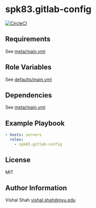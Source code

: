 spk83.gitlab-config
===================

[![CircleCI](https://circleci.com/gh/spk83/ansible-gitlab-config/tree/master.svg?style=shield)](https://circleci.com/gh/spk83/ansible-gitlab-config/tree/master)

Requirements
------------

See [meta/main.yml](meta/main.yml)

Role Variables
--------------

See [defaults/main.yml](defaults/main.yml)

Dependencies
------------

See [meta/main.yml](meta/main.yml)

Example Playbook
----------------

```yml
- hosts: servers
  roles:
    - spk83.gitlab-config
```

License
-------

MIT

Author Information
------------------

Vishal Shah <vishal.shah@nyu.edu>
